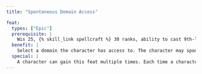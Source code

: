 ```yaml
---
title: "Spontaneous Domain Access"

feat:
  types: ["Epic"]
  prerequisite: |
    Wis 25, {% skill_link spellcraft %} 30 ranks, ability to cast 9th-level divine spells.
  benefit: |
    Select a domain the character has access to. The character may spontaneously convert any prepared cleric spell (except a domain spell) into a domain spell of the same level in the selected domain, just as a cleric channels energy to convert spells into _cure_ spells.
  special: |
    A character can gain this feat multiple times. Each time a character takes the feat, it applies to a different domain.
---
```

